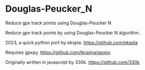 # Douglas-Peucker_N
Reduce gpx track points using Douglas-Peucker N

Reduce gpx track points by using Douglas-Peucker N algorithm.

2023, a quick python port by ekspla.  https://github.com/ekspla

Requires gpxpy.  https://github.com/tkrajina/gpxpy

Originally written in javascript by 330k.  https://github.com/330k
